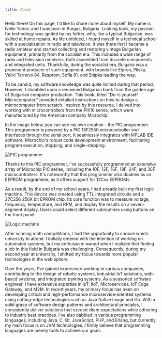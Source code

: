 ```yaml
---
title: About
---
```


Hello there! 
On this page, I'd like to share more about myself. My name is Ivelin Yanev, and I was born in Burgas, Bulgaria. Looking back, my passion for technology was ignited by my father, who, like a typical Bulgarian, was skilled at home repairs. As life unfolded, I found myself in a technical school with a specialization in radio and television. It was there that I became a radio amateur and started collecting and restoring vintage Bulgarian equipment, primarily from the socialist era. This included a wide range of radio and television receivers, both assembled from discrete components and integrated units. Thankfully, during the socialist era, Bulgaria was a prominent producer of such equipment, with brands like Elpron, Pliska, Veliki Tarnovo 84, Resprom, Sofia 81, and Shipka leading the way.

To be candid, my software knowledge was quite limited during that period. However, I stumbled upon a renowned Bulgarian book from the golden age of Bulgarian computer production. This book, titled "Do-it-yourself Microcomputer," provided detailed instructions on how to design a microcomputer from scratch. Inspired by this resource, I delved into working with microcontrollers from the PIK16 series, which were manufactured by the American company Microchip.

In the image below, you can see my own creation - the PIC programmer. This programmer is powered by a PIC 18F2550 microcontroller and interfaces through the serial port. It seamlessly integrates with MPLAB IDE software, Microchip's robust code development environment, facilitating program execution, stopping, and single-stepping.

<img src="/images/pic-01.png" alt="PIC programmer" title="PIC programmer">

Thanks to this PIC programmer, I've successfully programmed an extensive array of Microchip PIC series, including the 10F, 12F, 16F, 18F, 24F, and 30F microcontrollers. It's noteworthy that this programmer also doubles as an EEPROM programmer, as it offers support for 12Cxx EEPROMs.

 As a result, by the end of my school years, I had already built my first logic machine. This device was created using TTL integrated circuits and a 27C256 256K bit EPROM chip. Its core function was to measure voltage, frequency, temperature, and RPM, and display the results on a seven-segment display. Users could select different subroutines using buttons on the front panel.

<img src="/images/pc-01.png" alt="Logic machine" title="Logic machine">

After winning math competitions, I had the opportunity to choose which university to attend. I initially entered with the intention of working on automated systems, but my enthusiasm waned when I realized that finding a job in this field in Bulgaria was challenging. Consequently, during my second year at university, I shifted my focus towards more popular technologies in the web sphere.

Over the years, I've gained experience working in various companies, contributing to the design of robotic systems, industrial IoT solutions, web-based systems, and integrated parking systems. As a seasoned software engineer, I have extensive expertise in IoT, IIoT, Microservices, IoT Edge Gateway, and M2M. In recent years, my primary focus has been on developing critical and high-performance microservice-oriented systems using cutting-edge technologies such as Java Native Image and Go. With a solid grasp of software design patterns and architectural principles, I consistently deliver solutions that exceed client expectations while adhering to industry best practices. I've also dabbled in various programming languages, including Java, C, Qt, JavaScript, PHP, and Erlang, but currently, my main focus is on JVM technologies. I firmly believe that programming languages are merely tools to achieve our goals.
